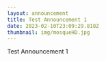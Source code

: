 ```yaml
---
layout: announcement
title: Test Announcement 1
date: 2023-02-10T23:09:29.818Z
thumbnail: img/mosqueHD.jpg
---
```

Test Announcement 1